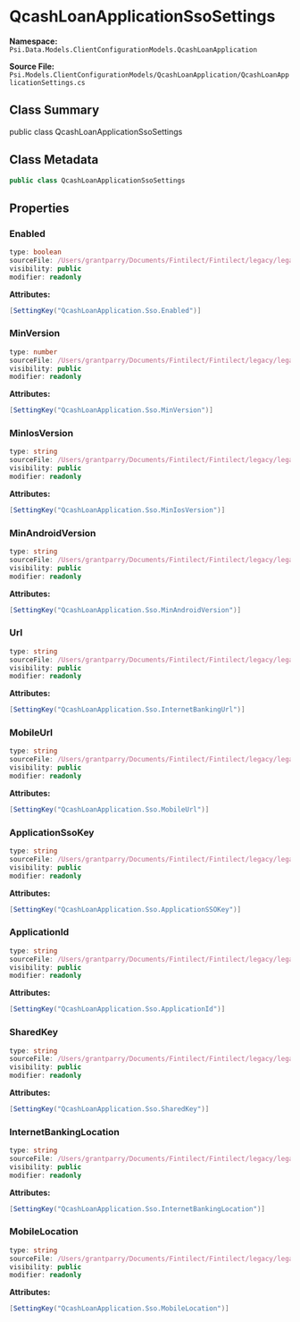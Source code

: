 # QcashLoanApplicationSsoSettings

**Namespace:** `Psi.Data.Models.ClientConfigurationModels.QcashLoanApplication`

**Source File:** `Psi.Models.ClientConfigurationModels/QcashLoanApplication/QcashLoanApplicationSettings.cs`

## Class Summary

public class QcashLoanApplicationSsoSettings

## Class Metadata

```typescript
public class QcashLoanApplicationSsoSettings
```

## Properties

### Enabled

```typescript
type: boolean
sourceFile: /Users/grantparry/Documents/Fintilect/Fintilect/legacy/legacy-apis/Psi.Models.ClientConfigurationModels/QcashLoanApplication/QcashLoanApplicationSettings.cs
visibility: public
modifier: readonly
```

**Attributes:**
```csharp
[SettingKey("QcashLoanApplication.Sso.Enabled")]
```

### MinVersion

```typescript
type: number
sourceFile: /Users/grantparry/Documents/Fintilect/Fintilect/legacy/legacy-apis/Psi.Models.ClientConfigurationModels/QcashLoanApplication/QcashLoanApplicationSettings.cs
visibility: public
modifier: readonly
```

**Attributes:**
```csharp
[SettingKey("QcashLoanApplication.Sso.MinVersion")]
```

### MinIosVersion

```typescript
type: string
sourceFile: /Users/grantparry/Documents/Fintilect/Fintilect/legacy/legacy-apis/Psi.Models.ClientConfigurationModels/QcashLoanApplication/QcashLoanApplicationSettings.cs
visibility: public
modifier: readonly
```

**Attributes:**
```csharp
[SettingKey("QcashLoanApplication.Sso.MinIosVersion")]
```

### MinAndroidVersion

```typescript
type: string
sourceFile: /Users/grantparry/Documents/Fintilect/Fintilect/legacy/legacy-apis/Psi.Models.ClientConfigurationModels/QcashLoanApplication/QcashLoanApplicationSettings.cs
visibility: public
modifier: readonly
```

**Attributes:**
```csharp
[SettingKey("QcashLoanApplication.Sso.MinAndroidVersion")]
```

### Url

```typescript
type: string
sourceFile: /Users/grantparry/Documents/Fintilect/Fintilect/legacy/legacy-apis/Psi.Models.ClientConfigurationModels/QcashLoanApplication/QcashLoanApplicationSettings.cs
visibility: public
modifier: readonly
```

**Attributes:**
```csharp
[SettingKey("QcashLoanApplication.Sso.InternetBankingUrl")]
```

### MobileUrl

```typescript
type: string
sourceFile: /Users/grantparry/Documents/Fintilect/Fintilect/legacy/legacy-apis/Psi.Models.ClientConfigurationModels/QcashLoanApplication/QcashLoanApplicationSettings.cs
visibility: public
modifier: readonly
```

**Attributes:**
```csharp
[SettingKey("QcashLoanApplication.Sso.MobileUrl")]
```

### ApplicationSsoKey

```typescript
type: string
sourceFile: /Users/grantparry/Documents/Fintilect/Fintilect/legacy/legacy-apis/Psi.Models.ClientConfigurationModels/QcashLoanApplication/QcashLoanApplicationSettings.cs
visibility: public
modifier: readonly
```

**Attributes:**
```csharp
[SettingKey("QcashLoanApplication.Sso.ApplicationSSOKey")]
```

### ApplicationId

```typescript
type: string
sourceFile: /Users/grantparry/Documents/Fintilect/Fintilect/legacy/legacy-apis/Psi.Models.ClientConfigurationModels/QcashLoanApplication/QcashLoanApplicationSettings.cs
visibility: public
modifier: readonly
```

**Attributes:**
```csharp
[SettingKey("QcashLoanApplication.Sso.ApplicationId")]
```

### SharedKey

```typescript
type: string
sourceFile: /Users/grantparry/Documents/Fintilect/Fintilect/legacy/legacy-apis/Psi.Models.ClientConfigurationModels/QcashLoanApplication/QcashLoanApplicationSettings.cs
visibility: public
modifier: readonly
```

**Attributes:**
```csharp
[SettingKey("QcashLoanApplication.Sso.SharedKey")]
```

### InternetBankingLocation

```typescript
type: string
sourceFile: /Users/grantparry/Documents/Fintilect/Fintilect/legacy/legacy-apis/Psi.Models.ClientConfigurationModels/QcashLoanApplication/QcashLoanApplicationSettings.cs
visibility: public
modifier: readonly
```

**Attributes:**
```csharp
[SettingKey("QcashLoanApplication.Sso.InternetBankingLocation")]
```

### MobileLocation

```typescript
type: string
sourceFile: /Users/grantparry/Documents/Fintilect/Fintilect/legacy/legacy-apis/Psi.Models.ClientConfigurationModels/QcashLoanApplication/QcashLoanApplicationSettings.cs
visibility: public
modifier: readonly
```

**Attributes:**
```csharp
[SettingKey("QcashLoanApplication.Sso.MobileLocation")]
```
